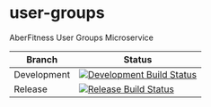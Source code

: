 # user-groups
AberFitness User Groups Microservice

| Branch | Status |
|-|-|
| Development | [![Development Build Status](https://travis-ci.org/sem5640-2018/user-groups.svg?branch=development)](https://travis-ci.org/sem5640-2018/user-groups) |
| Release | [![Release Build Status](https://travis-ci.org/sem5640-2018/user-groups.svg?branch=master)](https://travis-ci.org/sem5640-2018/user-groups) |
